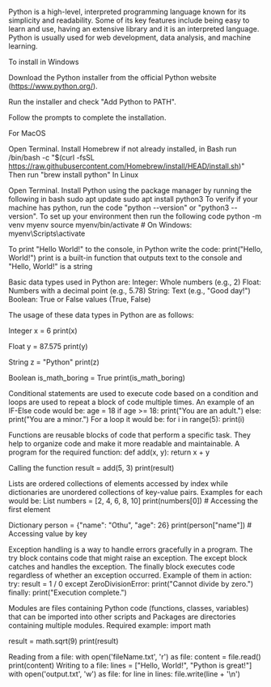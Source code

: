 Python is a high-level, interpreted programming language known for its simplicity and readability. Some of its key features include being easy to learn and use, having an extensive library and it is an interpreted language. Python is usually used for web development, data analysis, and machine learning.

To install in Windows

Download the Python installer from the official Python website (https://www.python.org/).

Run the installer and check "Add Python to PATH".

Follow the prompts to complete the installation.

For MacOS

Open Terminal.
Install Homebrew if not already installed, in Bash run /bin/bash -c "$(curl -fsSL https://raw.githubusercontent.com/Homebrew/install/HEAD/install.sh)"
Then run "brew install python"
In Linux

Open Terminal.
Install Python using the package manager by running the following in bash sudo apt update sudo apt install python3
To verify if your machine has python, run the code "python --version" or "python3 --version". To set up your environment then run the following code python -m venv myenv source myenv/bin/activate # On Windows: myenv\Scripts\activate

To print "Hello World!" to the console, in Python write the code: print("Hello, World!") print is a built-in function that outputs text to the console and "Hello, World!" is a string

Basic data types used in Python are: Integer: Whole numbers (e.g., 2) Float: Numbers with a decimal point (e.g., 5.78) String: Text (e.g., "Good day!") Boolean: True or False values (True, False)

The usage of these data types in Python are as follows:

Integer
x = 6 print(x)

Float
y = 87.575 print(y)

String
z = "Python" print(z)

Boolean
is_math_boring = True print(is_math_boring)

Conditional statements are used to execute code based on a condition and loops are used to repeat a block of code multiple times. An example of an IF-Else code would be: age = 18 if age >= 18: print("You are an adult.") else: print("You are a minor.") For a loop it would be: for i in range(5): print(i)

Functions are reusable blocks of code that perform a specific task. They help to organize code and make it more readable and maintainable. A program for the required function: def add(x, y): return x + y

Calling the function
result = add(5, 3) print(result)

Lists are ordered collections of elements accessed by index while dictionaries are unordered collections of key-value pairs. Examples for each would be:
List
numbers = [2, 4, 6, 8, 10] print(numbers[0]) # Accessing the first element

Dictionary
person = {"name": "Othu", "age": 26} print(person["name"]) # Accessing value by key

Exception handling is a way to handle errors gracefully in a program. The try block contains code that might raise an exception. The except block catches and handles the exception. The finally block executes code regardless of whether an exception occurred. Example of them in action: try: result = 1 / 0 except ZeroDivisionError: print("Cannot divide by zero.") finally: print("Execution complete.")

Modules are files containing Python code (functions, classes, variables) that can be imported into other scripts and Packages are directories containing multiple modules. Required example: import math

result = math.sqrt(9) print(result)

Reading from a file: with open('fileName.txt', 'r') as file: content = file.read() print(content) Writing to a file: lines = ["Hello, World!", "Python is great!"] with open('output.txt', 'w') as file: for line in lines: file.write(line + '\n')
